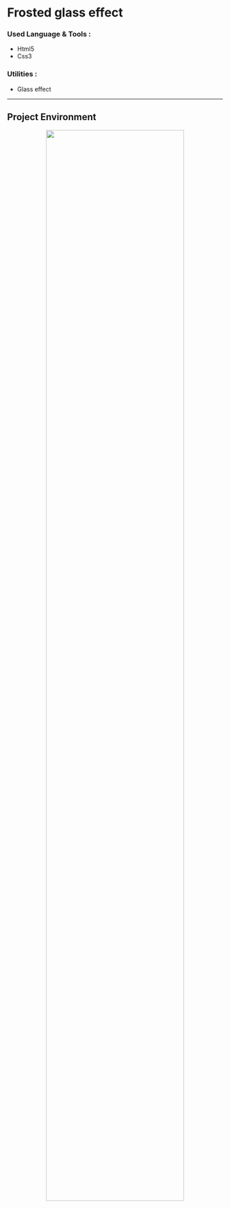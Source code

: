 # Frosted glass effect
### Used Language & Tools :
- Html5
- Css3

### Utilities :
- Glass effect
---
## Project Environment
<p align="center">
  <kbd>
   <img  src="https://github.com/gooddevil79/Frosted-glass-effect.git" width="80%" style="border:2pxsolid;"></kbd>
</p>